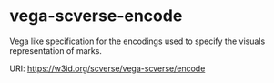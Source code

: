 # vega-scverse-encode 

Vega like specification for the encodings used to specify the visuals representation of marks.

URI: https://w3id.org/scverse/vega-scverse/encode

